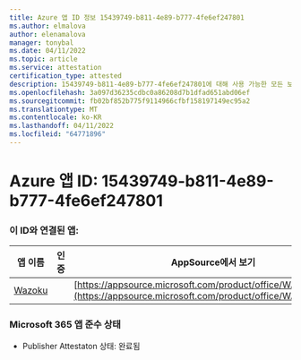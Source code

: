 ```yaml
---
title: Azure 앱 ID 정보 15439749-b811-4e89-b777-4fe6ef247801
ms.author: elmalova
author: elenamalova
manager: tonybal
ms.date: 04/11/2022
ms.topic: article
ms.service: attestation
certification_type: attested
description: 15439749-b811-4e89-b777-4fe6ef247801에 대해 사용 가능한 모든 보안 및 규정 준수 정보입니다.
ms.openlocfilehash: 3a097d36235cdbc0a86208d7b1dfad651abd06ef
ms.sourcegitcommit: fb02bf852b775f9114966cfbf158197149ec95a2
ms.translationtype: MT
ms.contentlocale: ko-KR
ms.lasthandoff: 04/11/2022
ms.locfileid: "64771896"
---
```

# <a name="azure-app-id-15439749-b811-4e89-b777-4fe6ef247801"></a>Azure 앱 ID: 15439749-b811-4e89-b777-4fe6ef247801


### <a name="apps-associated-with-this-id"></a>이 ID와 연결된 앱:
| **앱 이름** | **인증** | **AppSource에서 보기** |
|--------------|---------------|-----------------------|
| [Wazoku](../forward/WA200003384.md) |  | [https://appsource.microsoft.com/product/office/WA200003384](https://appsource.microsoft.com/product/office/WA200003384) |

### <a name="microsoft-365-app-compliance-status"></a>Microsoft 365 앱 준수 상태
- Publisher Attestaton 상태: 완료됨
